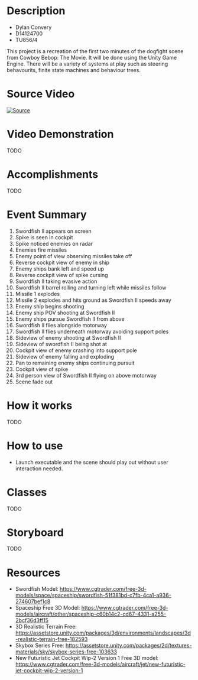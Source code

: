 # Description
* Dylan Convery
* D14124700
* TU856/4

This project is a recreation of the first two minutes of the dogfight scene from Cowboy Bebop: The Movie. It will be done using the Unity Game Engine. There will be a variety of systems at play such as steering behavourits, finite state machines and behaviour trees.

# Source Video
[![Source](https://img.youtube.com/vi/N-nRnddi7Q8/hqdefault.jpg)](https://www.youtube.com/watch?v=N-nRnddi7Q8)

# Video Demonstration
TODO

# Accomplishments
TODO

# Event Summary
1. Swordfish II appears on screen
2. Spike is seen in cockpit
3. Spike noticed enemies on radar
4. Enemies fire missiles
5. Enemy point of view observing missiles take off
6. Reverse cockpit view of enemy in ship
7. Enemy ships bank left and speed up
8. Reverse cockpit view of spike cursing
9. Swordfish II taking evasive action 
10. Swordfish II barrel rolling and turning left while missiles follow
11. Missile 1 explodes
12. Missile 2 explodes and hits ground as Swordfish II speeds away
13. Enemy ship begins shooting
14. Enemy ship POV shooting at Swordfish II
15. Enemy ships pursue Swordfish II from above
16. Swordfish II flies alongside motorway
17. Swordfish II flies underneath motorway avoiding support poles
18. Sideview of enemy shooting at Swordfish II
19. Sideview of swordfish II being shot at
20. Cockpit view of enemy crashing into support pole
21. Sideview of enemy falling and exploding
22. Pan to remaining enemy ships continuing pursuit
23. Cockpit view of spike
24. 3rd person view of Swordfish II flying on above motorway
25. Scene fade out

# How it works
TODO

# How to use
* Launch executable and the scene should play out without user interaction needed.

# Classes
TODO

# Storyboard
TODO

# Resources
* Swordfish Model: https://www.cgtrader.com/free-3d-models/space/spaceship/swordfish-51f381bd-c7fb-4ca1-a936-274607bef1c8
* Spaceship Free 3D Model: https://www.cgtrader.com/free-3d-models/aircraft/other/spaceship-c60b14c2-cd67-4331-a255-2bcf36d3ff15
* 3D Realistic Terrain Free: https://assetstore.unity.com/packages/3d/environments/landscapes/3d-realistic-terrain-free-182593
* Skybox Series Free: https://assetstore.unity.com/packages/2d/textures-materials/sky/skybox-series-free-103633
* New Futuristic Jet Cockpit Wip-2 Version 1 Free 3D model: https://www.cgtrader.com/free-3d-models/aircraft/jet/new-futuristic-jet-cockpit-wip-2-version-1